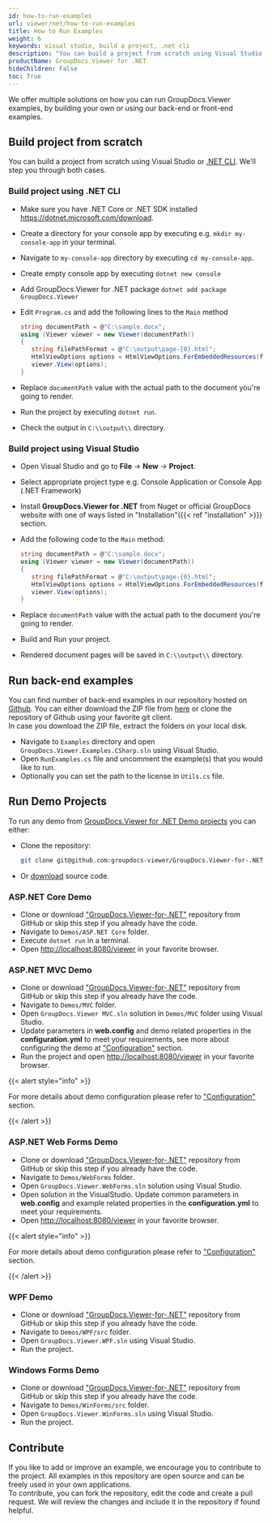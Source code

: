 ```yaml
---
id: how-to-run-examples
url: viewer/net/how-to-run-examples
title: How to Run Examples
weight: 6
keywords: visual studio, build a project, .net cli
description: "You can build a project from scratch using Visual Studio .NET CLI. We'll step you through both cases."
productName: GroupDocs.Viewer for .NET
hideChildren: False
toc: True
---
```


We offer multiple solutions on how you can run GroupDocs.Viewer examples, by building your own or using our back-end or front-end examples.

## Build project from scratch

You can build a project from scratch using Visual Studio or [.NET CLI](https://docs.microsoft.com/en-us/dotnet/core/tools/). We'll step you through both cases.

### Build project using .NET CLI

* Make sure you have .NET Core or .NET SDK installed <https://dotnet.microsoft.com/download>.
* Create a directory for your console app by executing e.g. `mkdir my-console-app` in your terminal.
* Navigate to `my-console-app` directory by executing `cd my-console-app`.
* Create empty console app by executing `dotnet new console`
* Add GroupDocs.Viewer for .NET package `dotnet add package GroupDocs.Viewer`
* Edit `Program.cs` and add the following lines to the `Main` method
  
  ```csharp
  string documentPath = @"C:\sample.docx";
  using (Viewer viewer = new Viewer(documentPath))
  {
     string filePathFormat = @"C:\output\page-{0}.html";
     HtmlViewOptions options = HtmlViewOptions.ForEmbeddedResources(filePathFormat);
     viewer.View(options);
  }
  ```
  
* Replace `documentPath` value with the actual path to the document you're going to render.
* Run the project by executing `dotnet run`.
* Check the output in `C:\\output\\` directory.

### Build project using Visual Studio

* Open Visual Studio and go to **File** -> **New** -> **Project**.
* Select appropriate project type e.g. Console Application or Console App (.NET Framework)
* Install **GroupDocs.Viewer for .NET** from Nuget or official GroupDocs website with one of ways listed in "Installation"({{< ref "installation" >}}) section.
* Add the following code to the `Main` method:

  ```csharp
  string documentPath = @"C:\sample.docx";
  using (Viewer viewer = new Viewer(documentPath))
  {
     string filePathFormat = @"C:\output\page-{0}.html";
     HtmlViewOptions options = HtmlViewOptions.ForEmbeddedResources(filePathFormat);
     viewer.View(options);
  }
  ```

* Replace `documentPath` value with the actual path to the document you're going to render.
* Build and Run your project.
* Rendered document pages will be saved in `C:\\output\\` directory.

## Run back-end examples

You can find number of back-end examples in our repository hosted on [Github](https://github.com/groupdocs-viewer/GroupDocs.Viewer-for-.NET). You can either download the ZIP file from [here](https://github.com/groupdocs-viewer/GroupDocs.Viewer-for-.NET/archive/master.zip) or clone the repository of Github using your favorite git client.  
In case you download the ZIP file, extract the folders on your local disk.

* Navigate to `Examples` directory and open `GroupDocs.Viewer.Examples.CSharp.sln` using Visual Studio.
* Open `RunExamples.cs` file and uncomment the example(s) that you would like to run.
* Optionally you can set the path to the license in `Utils.cs` file.

## Run Demo Projects

To run any demo from [GroupDocs.Viewer for .NET Demo projects](https://github.com/groupdocs-viewer/GroupDocs.Viewer-for-.NET/tree/master/Demos/) you can either:

* Clone the repository:

  ```bash
  git clone git@github.com:groupdocs-viewer/GroupDocs.Viewer-for-.NET.git  
  ```

* Or [download](https://github.com/groupdocs-viewer/GroupDocs.Viewer-for-.NET/archive/master.zip) source code.

### ASP.NET Core Demo

* Clone or download ["GroupDocs.Viewer-for-.NET"](https://github.com/groupdocs-viewer/GroupDocs.Viewer-for-.NET) repository from GitHub or skip this step if you already have the code.
* Navigate to `Demos/ASP.NET Core` folder.
* Execute `dotnet run` in a terminal.
* Open [http://localhost:8080/viewer](http://localhost:8080/viewer) in your favorite browser.

### ASP.NET MVC Demo

* Clone or download ["GroupDocs.Viewer-for-.NET"](https://github.com/groupdocs-viewer/GroupDocs.Viewer-for-.NET) repository from GitHub or skip this step if you already have the code.
* Navigate to  `Demos/MVC` folder.
* Open `GroupDocs.Viewer MVC.sln` solution in `Demos/MVC` folder using Visual Studio.
* Update parameters in **web.config** and demo related properties in the **configuration.yml** to meet your requirements, see more about configuring the demo at ["Configuration"](https://github.com/groupdocs-viewer/GroupDocs.Viewer-for-.NET/tree/master/Demos/MVC#configuration) section.
* Run the project and open [http://localhost:8080/viewer](http://localhost:8080/viewer) in your favorite browser.

{{< alert style="info" >}}

For more details about demo configuration please refer to ["Configuration"](https://github.com/groupdocs-viewer/GroupDocs.Viewer-for-.NET/tree/master/Demos/MVC#configuration) section.

{{< /alert >}}

### ASP.NET Web Forms Demo

* Clone or download ["GroupDocs.Viewer-for-.NET"](https://github.com/groupdocs-viewer/GroupDocs.Viewer-for-.NET) repository from GitHub or skip this step if you already have the code.
* Navigate to `Demos/WebForms` folder.
* Open `GroupDocs.Viewer.WebForms.sln` solution using Visual Studio.
* Open solution in the VisualStudio. Update common parameters in **web.config** and example related properties in the **configuration.yml** to meet your requirements.
* Open [http://localhost:8080/viewer](http://localhost:8080/viewer) in your favorite browser.

{{< alert style="info" >}}

For more details about demo configuration please refer to ["Configuration"](https://github.com/groupdocs-viewer/GroupDocs.Viewer-for-.NET/tree/master/Demos/WebForms#configuration) section.

{{< /alert >}}

### WPF Demo

* Clone or download ["GroupDocs.Viewer-for-.NET"](https://github.com/groupdocs-viewer/GroupDocs.Viewer-for-.NET) repository from GitHub or skip this step if you already have the code.
* Navigate to `Demos/WPF/src` folder.
* Open `GroupDocs.Viewer.WPF.sln` using Visual Studio.
* Run the project.

### Windows Forms Demo

* Clone or download ["GroupDocs.Viewer-for-.NET"](https://github.com/groupdocs-viewer/GroupDocs.Viewer-for-.NET) repository from GitHub or skip this step if you already have the code.
* Navigate to `Demos/WinForms/src` folder.
* Open `GroupDocs.Viewer.WinForms.sln` using Visual Studio.
* Run the project.

## Contribute

If you like to add or improve an example, we encourage you to contribute to the project. All examples in this repository are open source and can be freely used in your own applications.  
To contribute, you can fork the repository, edit the code and create a pull request. We will review the changes and include it in the repository if found helpful.
